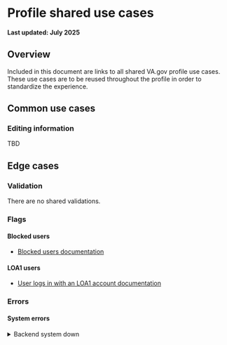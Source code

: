 # Profile shared use cases
**Last updated: July 2025**

## Overview
Included in this document are links to all shared VA.gov profile use cases. These use cases are to be reused throughout the profile in order to standardize the experience.


## Common use cases
### Editing information
TBD


## Edge cases
### Validation
There are no shared validations.


### Flags
#### Blocked users
- [Blocked users documentation](https://github.com/department-of-veterans-affairs/va.gov-team/blob/master/products/identity-personalization/profile/use-cases/blocked-account.md)

#### LOA1 users
- [User logs in with an LOA1 account documentation](https://github.com/department-of-veterans-affairs/va.gov-team/blob/master/products/identity-personalization/profile/use-cases/loa1-user.md)


### Errors
#### System errors
<details><summary>Backend system down</summary>

- **Use case:** Cannot connect to the back end.
- **Format:** [Warning alert component](https://design.va.gov/components/alert/#warning-alert)
- [Link to designs](https://www.figma.com/design/Byfu9NRKXCtXN3DuMYguKI/Authenticated-Experience-Team-Symbols?node-id=1023-8131&t=Y5BxBeNwoH5knO1K-1)
- **Content:**

H2: This page isn't available right now

We’re sorry. Something went wrong on our end. Refresh this page or try again later.	

</details>
